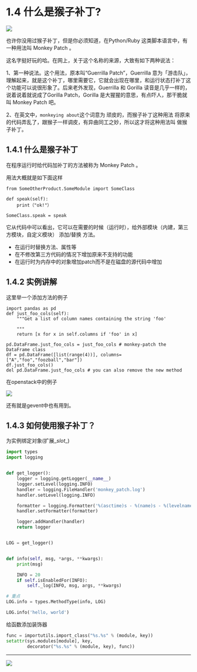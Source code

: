 # 1.4 什么是猴子补丁?

![](http://image.iswbm.com/20200602135014.png)

也许你没用过猴子补丁，但是你必须知道，在Python/Ruby 这类脚本语言中，有一种用法叫 Monkey Patch 。

这名字挺好玩的哈。在网上，关于这个名称的来源，大致有如下两种说法：

1、第一种说法。这个用法，原本叫“Guerrilla Patch”，Guerrilla 意为「游击队」，理解起来，就是这个补丁，哪里需要它，它就会出现在哪里，和运行状态打补丁这个功能可以说很形象了。后来老外发现，Guerrilla 和 Gorilla 读音是几乎一样的，说着说着就说成了Gorilla Patch，Gorilla 是大猩猩的意思，有点吓人，那干脆就叫 Monkey Patch 吧。

2、在英文中，`monkeying about`这个词意为 顽皮的，而猴子补丁这种用法 将原来的代码弄乱了，跟猴子一样调皮，有异曲同工之妙，所以这才将这种用法叫 做猴子补丁。

## 1.4.1 什么是猴子补丁

在程序运行时给代码加补丁的方法被称为 Monkey Patch 。

用法大概就是如下面这样
```
from SomeOtherProduct.SomeModule import SomeClass

def speak(self):
    print（"ok!"）

SomeClass.speak = speak
```

它从代码中可以看出，它可以在需要的时候（运行时），给外部模块（内建，第三方模块，自定义模块） 添加/替换 方法。

- 在运行时替换方法、属性等
- 在不修改第三方代码的情况下增加原来不支持的功能
- 在运行时为内存中的对象增加patch而不是在磁盘的源代码中增加

## 1.4.2 实例讲解

这里举一个添加方法的例子
```
import pandas as pd
def just_foo_cols(self):
    """Get a list of column names containing the string 'foo'

    """
    return [x for x in self.columns if 'foo' in x]

pd.DataFrame.just_foo_cols = just_foo_cols # monkey-patch the DataFrame class
df = pd.DataFrame([list(range(4))], columns=["A","foo","foozball","bar"])
df.just_foo_cols()
del pd.DataFrame.just_foo_cols # you can also remove the new method
```

在openstack中的例子

![](http://image.python-online.cn/20190404215330.png)

还有就是gevent中也有用到。

## 1.4.3 如何使用猴子补丁？

为实例绑定对象(扩展\__slot__)

```python
import types
import logging


def get_logger():
    logger = logging.getLogger(__name__)
    logger.setLevel(logging.INFO)
    handler = logging.FileHandler('monkey_patch.log')
    handler.setLevel(logging.INFO)

    formatter = logging.Formatter('%(asctime)s - %(name)s - %(levelname)s - %(message)s')
    handler.setFormatter(formatter)

    logger.addHandler(handler)
    return logger


LOG = get_logger()


def info(self, msg, *args, **kwargs):
    print(msg)

    INFO = 20
    if self.isEnabledFor(INFO):
        self._log(INFO, msg, args, **kwargs)

# 重点
LOG.info = types.MethodType(info, LOG)

LOG.info('hello, world')
```

给函数添加装饰器

```python
func = importutils.import_class("%s.%s" % (module, key))
setattr(sys.modules[module], key,
        decorator("%s.%s" % (module, key), func))
```



---

![](http://image.python-online.cn/20191117142849.png)
